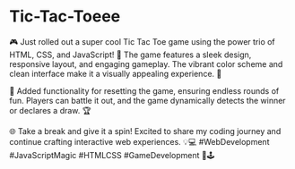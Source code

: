 # Tic-Tac-Toeee
🎮 Just rolled out a super cool Tic Tac Toe game using the power trio of HTML, CSS, and JavaScript! 🚀 The game features a sleek design, responsive layout, and engaging gameplay. The vibrant color scheme and clean interface make it a visually appealing experience. 🎨


🔄 Added functionality for resetting the game, ensuring endless rounds of fun. Players can battle it out, and the game dynamically detects the winner or declares a draw. 🏆



🌐 Take a break and give it a spin! Excited to share my coding journey and continue crafting interactive web experiences. 💡💻 #WebDevelopment #JavaScriptMagic #HTMLCSS #GameDevelopment 🚀🕹️
